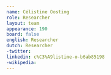 ```yaml
---
name: Célistine Oosting
role: Researcher
layout: team
appearance: 190
board: false
english: Researcher
dutch: Researcher
-twitter: 
linkedin: c%C3%A9listine-o-b6ab85198
-wikipedia: 
---
```

